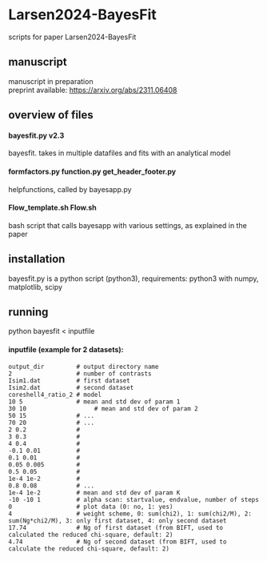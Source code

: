 # Larsen2024-BayesFit
scripts for paper Larsen2024-BayesFit

## manuscript
manuscript in preparation    
preprint available: https://arxiv.org/abs/2311.06408    

## overview of files
#### bayesfit.py  v2.3
bayesfit. takes in multiple datafiles and fits with an analytical model    

#### formfactors.py  function.py   get_header_footer.py    
helpfunctions, called by bayesapp.py

 #### Flow_template.sh Flow.sh
 bash script that calls bayesapp with various settings, as explained in the paper    

 ## installation 
 bayesfit.py is a python script (python3), requirements: python3 with numpy, matplotlib, scipy

 ## running
 python bayesfit < inputfile

#### inputfile (example for 2 datasets):
```
output_dir         # output directory name    
2                  # number of contrasts    
Isim1.dat          # first dataset    
Isim2.dat          # second dataset    
coreshell4_ratio_2 # model    
10 5               # mean and std dev of param 1     
30 10		            # mean and std dev of param 2    
50 15              # ...    
70 20              # ...    
2 0.2              #    
3 0.3              #    
4 0.4              #    
-0.1 0.01          #    
0.1 0.01           #    
0.05 0.005         #    
0.5 0.05           #    
1e-4 1e-2          #    
0.8 0.08           # ...    
1e-4 1e-2          # mean and std dev of param K    
-10 -10 1          # alpha scan: startvalue, endvalue, number of steps    
0                  # plot data (0: no, 1: yes)    
4                  # weight scheme, 0: sum(chi2), 1: sum(chi2/M), 2: sum(Ng*chi2/M), 3: only first dataset, 4: only second dataset    
17.74              # Ng of first dataset (from BIFT, used to calculated the reduced chi-square, default: 2)    
4.74               # Ng of second dataset (from BIFT, used to calculate the reduced chi-square, default: 2)
```
